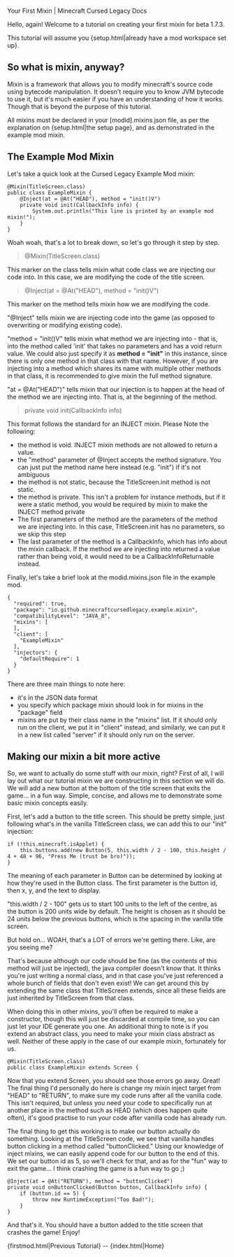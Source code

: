 Your First Mixin | Minecraft Cursed Legacy Docs

Hello, again! Welcome to a tutorial on creating your first mixin for beta 1.7.3.

This tutorial will assume you {setup.html|already have a mod workspace set up}.

## So what is mixin, anyway?

Mixin is a framework that allows you to modify minecraft's source code using bytecode manipulation. It doesn't require you to know JVM bytecode to use it, but it's much easier if you have an understanding of how it works. Though that is beyond the purpose of this tutorial.

All mixins must be declared in your [modid].mixins.json file, as per the explanation on {setup.html|the setup page}, and as demonstrated in the example mod mixin.

## The Example Mod Mixin

Let's take a quick look at the Cursed Legacy Example Mod mixin:

```
@Mixin(TitleScreen.class)
public class ExampleMixin {
	@Inject(at = @At("HEAD"), method = "init()V")
	private void init(CallbackInfo info) {	
		System.out.println("This line is printed by an example mod mixin!");
	}
}
```

Woah woah, that's a lot to break down, so let's go through it step by step.

> @Mixin(TitleScreen.class)

This marker on the class tells mixin what code class we are injecting our code into. In this case, we are modifying the code of the title screen.

> @Inject(at = @At("HEAD"), method = "init()V")

This marker on the method tells mixin how we are modifying the code.

"@Inject" tells mixin we are injecting code into the game (as opposed to overwriting or modifying existing code).

"method = "init()V" tells mixin what method we are injecting into - that is, into the method called 'init' that takes no parameters and has a void return value. We could also just specify it as **method = "init"** in this instance, since there is only one method in that class with that name. However, if you are injecting into a method which shares its name with multiple other methods in that class, it is recommended to give mixin the full method signature.

"at = @At("HEAD")" tells mixin that our injection is to happen at the head of the method we are injecting into. That is, at the beginning of the method.

> private void init(CallbackInfo info)	

This format follows the standard for an INJECT mixin. Please Note the following:
- the method is void. INJECT mixin methods are not allowed to return a value.
- the "method" parameter of @Inject accepts the method signature. You can just put the method name here instead (e.g. "init") if it's not ambiguous
- the method is not static, because the TitleScreen.init method is not static.
- the method is private. This isn't a problem for instance methods, but if it were a static method, you would be required by mixin to make the INJECT method private
- The first parameters of the method are the parameters of the method we are injecting into. In this case, TitleScreen.init has no parameters, so we skip this step
- The last parameter of the method is a CallbackInfo, which has info about the mixin callback. If the method we are injecting into returned a value rather than being void, it would need to be a CallbackInfoReturnable instead.

Finally, let's take a brief look at the modid.mixins.json file in the example mod.

```
{
  "required": true,
  "package": "io.github.minecraftcursedlegacy.example.mixin",
  "compatibilityLevel": "JAVA_8",
  "mixins": [
  ],
  "client": [
    "ExampleMixin"
  ],
  "injectors": {
    "defaultRequire": 1
  }
}
```

There are three main things to note here:
- it's in the JSON data format
- you specify which package mixin should look in for mixins in the "package" field
- mixins are put by their class name in the "mixins" list. If it should only run on the client, we put it in "client" instead, and similarly, we can put it in a new list called "server" if it should only run on the server.

## Making our mixin a bit more active

So, we want to actually do some stuff with our mixin, right? First of all, I will lay out what our tutorial mixin we are constructing in this section we will do. We will add a new button at the bottom of the title screen that exits the game... in a fun way. Simple, concise, and allows me to demonstrate some basic mixin concepts easily.

First, let's add a button to the title screen. This should be pretty simple, just following what's in the vanilla TitleScreen class, we can add this to our "init" injection:

```
if (!this.minecraft.isApplet) {
	this.buttons.add(new Button(5, this.width / 2 - 100, this.height / 4 + 48 + 96, "Press Me (trust be bro)"));
}
```

The meaning of each parameter in Button can be determined by looking at how they're used in the Button class. The first parameter is the button id, then x, y, and the text to display.

"this.width / 2 - 100" gets us to start 100 units to the left of the centre, as the button is 200 units wide by default. The height is chosen as it should be 24 units below the previous buttons, which is the spacing in the vanilla title screen.

But hold on... WOAH, that's a LOT of errors we're getting there. Like, are you seeing me?

That's because although our code should be fine (as the contents of this method will just be injected), the java compiler doesn't know that. It thinks you're just writing a normal class, and in that case you've just referenced a whole bunch of fields that don't even exist! We can get around this by extending the same class that TitleScreen extends, since all these fields are just inherited by TitleScreen from that class.

When doing this in other mixins, you'll often be required to make a constructor, though this will just be discarded at compile time, so you can just let your IDE generate you one. An additional thing to note is if you extend an abstract class, you need to make your mixin class abstract as well. Neither of these apply in the case of our example mixin, fortunately for us.

```
@Mixin(TitleScreen.class)
public class ExampleMixin extends Screen {
```

Now that you extend Screen, you should see those errors go away. Great! The final thing I'd personally do here is change my mixin inject target from "HEAD" to "RETURN", to make sure my code runs after all the vanilla code. This isn't required, but unless you need your code to specifically run at another place in the method such as HEAD (which does happen quite often), it's good practise to run your code after vanilla code has already run.

The final thing to get this working is to make our button actually do something. Looking at the TitleScreen code, we see that vanilla handles button clicking in a method called "buttonClicked." Using our knowledge of inject mixins, we can easily append code for our button to the end of this. We set our button id as 5, so we'll check for that, and as for the "fun" way to exit the game... I think crashing the game is a fun way to go ;)

```
@Inject(at = @At("RETURN"), method = "buttonClicked")
private void onButtonClicked(Button button, CallbackInfo info) {
	if (button.id == 5) {
		throw new RuntimeException("Too Bad!");
	}
}
```

And that's it. You should have a button added to the title screen that crashes the game! Enjoy!

{firstmod.html|Previous Tutorial} -- {index.html|Home}